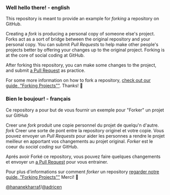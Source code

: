 
### Well hello there! - english

This repository is meant to provide an example for *forking* a repository on GitHub.

Creating a *fork* is producing a personal copy of someone else's project. Forks act as a sort of bridge between the original repository and your personal copy. You can submit *Pull Requests* to help make other people's projects better by offering your changes up to the original project. Forking is at the core of social coding at GitHub.

After forking this repository, you can make some changes to the project, and submit [a Pull Request](https://github.com/octocat/Spoon-Knife/pulls) as practice.

For some more information on how to fork a repository, [check out our guide, "Forking Projects""](http://guides.github.com/overviews/forking/). Thanks! :sparkling_heart:


### Bien le boujour!  - français

Ce repository a pour but de vous fournir un exemple pour "Forker" un projet sur GitHub

Creer une *fork* produit une copie personnel du projet de quelqu'n d'autre. *fork* Creer une sorte de pont entre la repository originel et votre copie. Vous pouvez envoyer un *Pull Requests* pour aider les personnes a rendre le projet meilleur en apportant vos changements au projet original. *Forker* est le coeur du *social coding* sur GitHub.

Aprés avoir Forké ce repository, vous pouvez faire quelques changements et envoyer un [a Pull Request](https://github.com/octocat/Spoon-Knife/pulls) pour vous entrainer.

Pour plus d'informations sur comment *forker* un repository [regarder notre guide, "Forking Projects""](http://guides.github.com/overviews/forking/) Merci! :sparkling_heart:

[@hananekharraf](https://github.com/hananekharraf)/[@adricen](https://github.com/adricen)

